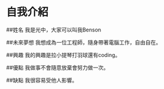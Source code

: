 # 自我介紹

##姓名
我是光中，大家可以叫我Benson

##未來夢想
我想成為一位工程師，隨身帶著電腦工作，自由自在。

##興趣
我的興趣是拉小提琴打羽球還有coding。

##優點
我做事不會隨意放棄會努力做一次。

##缺點
我很容易受他人影響。
